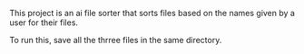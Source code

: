 This project is an ai file sorter that sorts files based on the names given by a user for their files.

To run this, save all the thrree files in the same directory.
